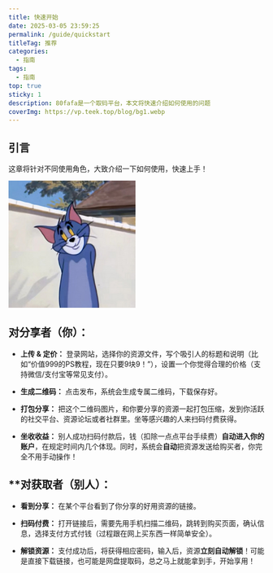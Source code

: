 ```yaml
---
title: 快速开始
date: 2025-03-05 23:59:25
permalink: /guide/quickstart
titleTag: 推荐
categories:
  - 指南
tags:
  - 指南
top: true
sticky: 1
description: 80fafa是一个取码平台，本文将快速介绍如何使用的问题
coverImg: https://vp.teek.top/blog/bg1.webp
---
```

## 引言

这章将针对不同使用角色，大致介绍一下如何使用，快速上手！

![](assert/我好喜欢这个表情呀_1_放学一起去小卖部_来自小红书网页版.jpg)
## 对分享者（你）：

- **上传 & 定价：** 登录网站，选择你的资源文件，写个吸引人的标题和说明（比如“价值999的PS教程，现在只要9块9！”），设置一个你觉得合理的价格（支持微信/支付宝等常见支付）。

- **生成二维码：** 点击发布，系统会生成专属二维码，下载保存好。

- **打包分享：** 把这个二维码图片，和你要分享的资源一起打包压缩，发到你活跃的社交平台、资源论坛或者社群里。坐等感兴趣的人来扫码付费获得。

- **坐收收益：** 别人成功扫码付款后，钱（扣除一点点平台手续费）**自动进入你的账户**，在规定时间内几个体现。同时，系统会**自动**把资源发送给购买者，你完全不用手动操作！



## **对获取者（别人）：

- **看到分享：** 在某个平台看到了你分享的好用资源的链接。

- **扫码付费：** 打开链接后，需要先用手机扫描二维码，跳转到购买页面，确认信息，选择支付方式付钱（过程跟在网上买东西一样简单安全）。
   
- **解锁资源：** 支付成功后，将获得相应密码，输入后，资源**立刻自动解锁**！可能是直接下载链接，也可能是网盘提取码，总之马上就能拿到手，开始享用！

